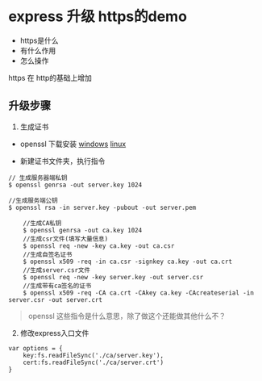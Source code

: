 # express 升级 https的demo

- https是什么
- 有什么作用
- 怎么操作

https 在 http的基础上增加





## 升级步骤

1. 生成证书

- openssl 下载安装 [windows](http://slproweb.com/products/Win32OpenSSL.html) [linux](https://www.openssl.org/)

- 新建证书文件夹，执行指令

```
// 生成服务器端私钥
$ openssl genrsa -out server.key 1024 

//生成服务端公钥
$ openssl rsa -in server.key -pubout -out server.pem
```

```
    //生成CA私钥
    $ openssl genrsa -out ca.key 1024
    //生成csr文件(填写大量信息)
    $ openssl req -new -key ca.key -out ca.csr
    //生成自签名证书
    $ openssl x509 -req -in ca.csr -signkey ca.key -out ca.crt
    //生成server.csr文件
    $ openssl req -new -key server.key -out server.csr
    //生成带有ca签名的证书
    $ openssl x509 -req -CA ca.crt -CAkey ca.key -CAcreateserial -in server.csr -out server.crt
```

> openssl 这些指令是什么意思，除了做这个还能做其他什么不？

2. 修改express入口文件


```
var options = {
    key:fs.readFileSync('./ca/server.key'),
    cert:fs.readFileSync('./ca/server.crt')
}

```


